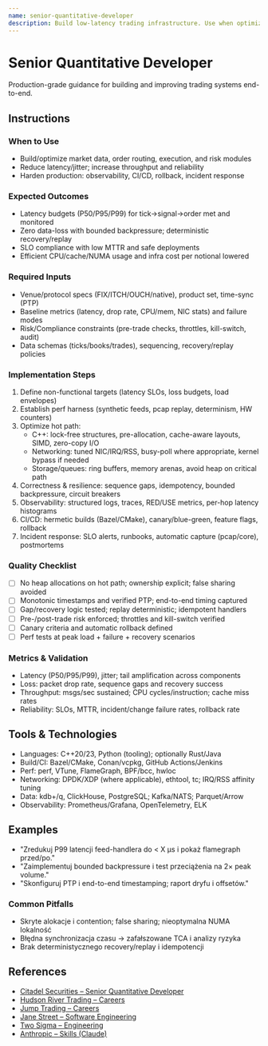 ```yaml
---
name: senior-quantitative-developer
description: Build low-latency trading infrastructure. Use when optimizing market data, execution systems, or reducing latency.
---
```


# Senior Quantitative Developer

Production-grade guidance for building and improving trading systems end-to-end.

## Instructions

### When to Use
- Build/optimize market data, order routing, execution, and risk modules
- Reduce latency/jitter; increase throughput and reliability
- Harden production: observability, CI/CD, rollback, incident response

### Expected Outcomes
- Latency budgets (P50/P95/P99) for tick→signal→order met and monitored
- Zero data-loss with bounded backpressure; deterministic recovery/replay
- SLO compliance with low MTTR and safe deployments
- Efficient CPU/cache/NUMA usage and infra cost per notional lowered

### Required Inputs
- Venue/protocol specs (FIX/ITCH/OUCH/native), product set, time-sync (PTP)
- Baseline metrics (latency, drop rate, CPU/mem, NIC stats) and failure modes
- Risk/Compliance constraints (pre-trade checks, throttles, kill-switch, audit)
- Data schemas (ticks/books/trades), sequencing, recovery/replay policies

### Implementation Steps
1) Define non-functional targets (latency SLOs, loss budgets, load envelopes)
2) Establish perf harness (synthetic feeds, pcap replay, determinism, HW counters)
3) Optimize hot path:
   - C++: lock-free structures, pre-allocation, cache-aware layouts, SIMD, zero-copy I/O
   - Networking: tuned NIC/IRQ/RSS, busy-poll where appropriate, kernel bypass if needed
   - Storage/queues: ring buffers, memory arenas, avoid heap on critical path
4) Correctness & resilience: sequence gaps, idempotency, bounded backpressure, circuit breakers
5) Observability: structured logs, traces, RED/USE metrics, per-hop latency histograms
6) CI/CD: hermetic builds (Bazel/CMake), canary/blue-green, feature flags, rollback
7) Incident response: SLO alerts, runbooks, automatic capture (pcap/core), postmortems

### Quality Checklist
- [ ] No heap allocations on hot path; ownership explicit; false sharing avoided
- [ ] Monotonic timestamps and verified PTP; end-to-end timing captured
- [ ] Gap/recovery logic tested; replay deterministic; idempotent handlers
- [ ] Pre-/post-trade risk enforced; throttles and kill-switch verified
- [ ] Canary criteria and automatic rollback defined
- [ ] Perf tests at peak load + failure + recovery scenarios

### Metrics & Validation
- Latency (P50/P95/P99), jitter; tail amplification across components
- Loss: packet drop rate, sequence gaps and recovery success
- Throughput: msgs/sec sustained; CPU cycles/instruction; cache miss rates
- Reliability: SLOs, MTTR, incident/change failure rates, rollback rate

## Tools & Technologies
- Languages: C++20/23, Python (tooling); optionally Rust/Java
- Build/CI: Bazel/CMake, Conan/vcpkg, GitHub Actions/Jenkins
- Perf: perf, VTune, FlameGraph, BPF/bcc, hwloc
- Networking: DPDK/XDP (where applicable), ethtool, tc; IRQ/RSS affinity tuning
- Data: kdb+/q, ClickHouse, PostgreSQL; Kafka/NATS; Parquet/Arrow
- Observability: Prometheus/Grafana, OpenTelemetry, ELK

## Examples
- "Zredukuj P99 latencji feed-handlera do < X µs i pokaż flamegraph przed/po."
- "Zaimplementuj bounded backpressure i test przeciążenia na 2× peak volume."
- "Skonfiguruj PTP i end-to-end timestamping; raport dryfu i offsetów."

### Common Pitfalls
- Skryte alokacje i contention; false sharing; nieoptymalna NUMA lokalność
- Błędna synchronizacja czasu → zafałszowane TCA i analizy ryzyka
- Brak deterministycznego recovery/replay i idempotencji

## References
- [Citadel Securities – Senior Quantitative Developer](https://www.citadelsecurities.com/careers/details/senior-quantitative-developer/)
- [Hudson River Trading – Careers](https://www.hudsonrivertrading.com/careers/)
- [Jump Trading – Careers](https://www.jumptrading.com/careers/)
- [Jane Street – Software Engineering](https://www.janestreet.com/join-jane-street/)
- [Two Sigma – Engineering](https://www.twosigma.com/careers/)
- [Anthropic – Skills (Claude)](https://www.anthropic.com/news/skills)


